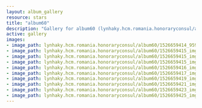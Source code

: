 ```yaml
---
layout: album_gallery
resource: stars
title: "album60"
description: "Gallery for album60 (lynhaky.hcm.romania.honoraryconsul/album60)"
active: gallery
images:
- image_path: lynhaky.hcm.romania.honoraryconsul/album60/1526659414_959569650.jpg
- image_path: lynhaky.hcm.romania.honoraryconsul/album60/1526659415_imgl4546.jpg
- image_path: lynhaky.hcm.romania.honoraryconsul/album60/1526659415_imgl4600.jpg
- image_path: lynhaky.hcm.romania.honoraryconsul/album60/1526659415_imgl4618.jpg
- image_path: lynhaky.hcm.romania.honoraryconsul/album60/1526659416_imgl4651.jpg
- image_path: lynhaky.hcm.romania.honoraryconsul/album60/1526659417_imgl4698.jpg
- image_path: lynhaky.hcm.romania.honoraryconsul/album60/1526659419_imgl4755.jpg
- image_path: lynhaky.hcm.romania.honoraryconsul/album60/1526659421_imgl4858.jpg
- image_path: lynhaky.hcm.romania.honoraryconsul/album60/1526659423_imgl4898c.jpg
- image_path: lynhaky.hcm.romania.honoraryconsul/album60/1526659425_imgl4910.jpg
---
```

